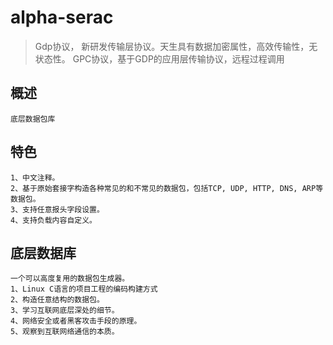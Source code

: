 # alpha-serac
> Gdp协议， 新研发传输层协议。天生具有数据加密属性，高效传输性，无状态性。
> GPC协议，基于GDP的应用层传输协议，远程过程调用

## 概述
```
底层数据包库
```


## 特色
```
1、中文注释。
2、基于原始套接字构造各种常见的和不常见的数据包，包括TCP, UDP, HTTP, DNS, ARP等数据包。
3、支持任意报头字段设置。
4、支持负载内容自定义。
```

## 底层数据库
```
一个可以高度复用的数据包生成器。
1、Linux C语言的项目工程的编码构建方式
2、构造任意结构的数据包。
3、学习互联网底层深处的细节。
4、网络安全或者黑客攻击手段的原理。
5、观察到互联网络通信的本质。
```
